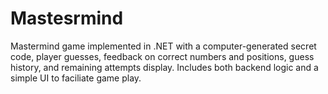 # Mastesrmind
Mastermind game implemented in .NET with a computer-generated secret code, player guesses, feedback on correct numbers and positions, guess history, and remaining attempts display. Includes both backend logic and a simple UI to faciliate game play.
